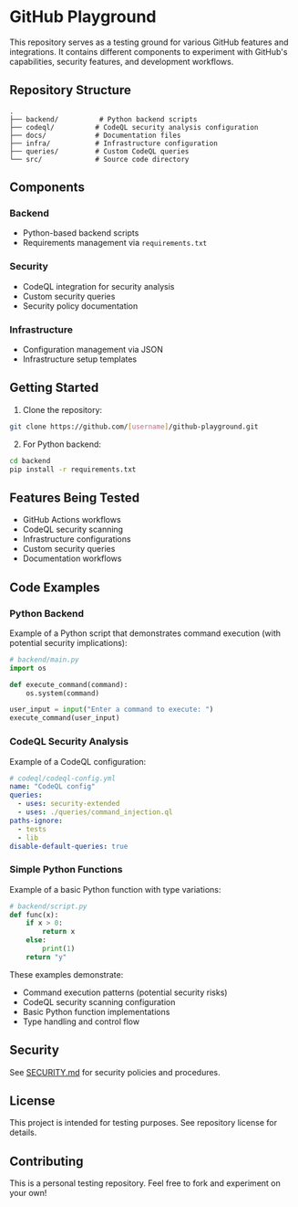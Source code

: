 # GitHub Playground

This repository serves as a testing ground for various GitHub features and integrations. It contains different components to experiment with GitHub's capabilities, security features, and development workflows.

## Repository Structure

```
.
├── backend/          # Python backend scripts
├── codeql/          # CodeQL security analysis configuration
├── docs/            # Documentation files
├── infra/           # Infrastructure configuration
├── queries/         # Custom CodeQL queries
└── src/             # Source code directory
```

## Components

### Backend
- Python-based backend scripts
- Requirements management via `requirements.txt`

### Security
- CodeQL integration for security analysis
- Custom security queries
- Security policy documentation

### Infrastructure
- Configuration management via JSON
- Infrastructure setup templates

## Getting Started

1. Clone the repository:
```bash
git clone https://github.com/[username]/github-playground.git
```

2. For Python backend:
```bash
cd backend
pip install -r requirements.txt
```

## Features Being Tested

- GitHub Actions workflows
- CodeQL security scanning
- Infrastructure configurations
- Custom security queries
- Documentation workflows

## Code Examples

### Python Backend
Example of a Python script that demonstrates command execution (with potential security implications):

```python
# backend/main.py
import os

def execute_command(command):
    os.system(command)

user_input = input("Enter a command to execute: ")
execute_command(user_input)
```

### CodeQL Security Analysis
Example of a CodeQL configuration:

```yaml
# codeql/codeql-config.yml
name: "CodeQL config"
queries:
  - uses: security-extended
  - uses: ./queries/command_injection.ql
paths-ignore:
  - tests
  - lib
disable-default-queries: true
```

### Simple Python Functions
Example of a basic Python function with type variations:

```python
# backend/script.py
def func(x):
    if x > 0:
        return x
    else:
        print(1)
    return "y"
```

These examples demonstrate:
- Command execution patterns (potential security risks)
- CodeQL security scanning configuration
- Basic Python function implementations
- Type handling and control flow

## Security

See [SECURITY.md](SECURITY.md) for security policies and procedures.

## License

This project is intended for testing purposes. See repository license for details.

## Contributing

This is a personal testing repository. Feel free to fork and experiment on your own!
